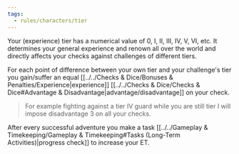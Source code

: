 ```yaml
---
tags:
  - rules/characters/tier
---
```

Your (experience) tier has a numerical value of 0, I, II, III, IV, V, VI, etc. It determines your general experience and renown all over the world and directly affects your checks against challenges of different tiers.

For each point of difference between your own tier and your challenge's tier you gain/suffer an equal [[../../Checks & Dice/Bonuses & Penalties/Experience|experience]] [[../../Checks & Dice/Checks & Dice#Advantage & Disadvantage|advantage/disadvantage]] on your check.
> For example fighting against a tier IV guard while you are still tier I will impose disadvantage 3 on all your checks.

After every successful adventure you make a task [[../../Gameplay & Timekeeping/Gameplay & Timekeeping#Tasks (Long-Term Activities)|progress check]] to increase your ET.